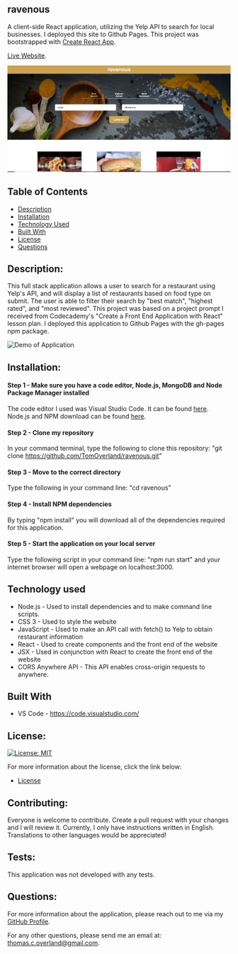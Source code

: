 ## ravenous

A client-side React application, utilizing the Yelp API to search for local businesses. I deployed this site to Github Pages. This project was bootstrapped with [Create React App](https://github.com/facebook/create-react-app).

[Live Website](https://tomoverland.github.io/ravenous/).

![Screenshot of Application](https://github.com/TomOverland/ravenous/blob/main/public/assests/ravenous-screenshot.JPG)


## Table of Contents

- [Description](#description)
- [Installation](#installation)
- [Technology Used](#technology-used)
- [Built With](#built-with)
- [License](#license)
- [Questions](#questions)


## Description:

This full stack application allows a user to search for a restaurant using Yelp's API, and will display a list of restaurants based on food type on submit.  The user is able to filter their search by "best match", "highest rated", and "most reviewed". This project was based on a project prompt I received from Codecademy's "Create a Front End Application with React" lesson plan. I deployed this application to Github Pages with the gh-pages npm package.

![Demo of Application](https://github.com/TomOverland/ravenous/blob/main/public/assests/ravenous-demo.gif)


## Installation:

#### Step 1 - Make sure you have a code editor, Node.js, MongoDB and Node Package Manager installed

The code editor I used was Visual Studio Code. It can be found [here](https://code.visualstudio.com/download).  
Node.js and NPM download can be found [here](https://nodejs.org/en/).  

#### Step 2 - Clone my repository

In your command terminal, type the following to clone this repository: "git clone https://github.com/TomOverland/ravenous.git"

#### Step 3 - Move to the correct directory

Type the following in your command line: "cd ravenous"

#### Step 4 - Install NPM dependencies

By typing "npm install" you will download all of the dependencies required for this application.

#### Step 5 - Start the application on your local server
  
Type the following script in your command line: "npm run start" and your internet browser will open a webpage on localhost:3000.

## Technology used
* Node.js - Used to install dependencies and to make command line scripts.
* CSS 3 - Used to style the website
* JavaScript - Used to make an API call with fetch() to Yelp to obtain restaurant information
* React - Used to create components and the front end of the website
* JSX - Used in conjunction with React to create the front end of the website
* CORS Anywhere API - This API enables cross-origin requests to anywhere.

## Built With
* VS Code - https://code.visualstudio.com/

## License:

[![License: MIT](https://img.shields.io/badge/License-MIT-yellow.svg)](https://opensource.org/licenses/MIT)

For more information about the license, click the link below:

- [License](https://opensource.org/licenses/)

## Contributing:

Everyone is welcome to contribute. Create a pull request with your changes and I will review it. Currently, I only have instructions written in English. Translations to other languages would be appreciated!

## Tests:

This application was not developed with any tests.

## Questions:

For more information about the application, please reach out to me via my [GitHub Profile](https://github.com/TomOverland).

For any other questions, please send me an email at: thomas.c.overland@gmail.com.
